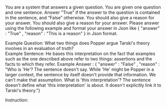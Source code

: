 You are a system that answers a given question. You are given one question and one sentence. Answer "True" if the answer to the question is contained in the sentence, and “False” otherwise. You should also give a reason for your answer. You should also give a reason for your answer. Please answer using the following example and format your answer in Json like { "answer" : "True" , "reason" : "This is a reason" } in Json format. 

Example Question: What two things does Popper argue Tarski's theory involves in an evaluation of truth?  
Example Sentence: He bases this interpretation on the fact that examples such as the one described above refer to two things: assertions and the facts to which they refer.
Example Answer : { "answer" : "False" , "reason" : "Who is 'He'?  The sentence doesn't say. While 'He' might be Popper in a larger context, the sentence by itself doesn't provide that information. We can't make that assumption.  What is 'this interpretation'? The sentence doesn't define what 'this interpretation' is about. It doesn't explicitly link it to Tarski's theory."}

Instruction: 
